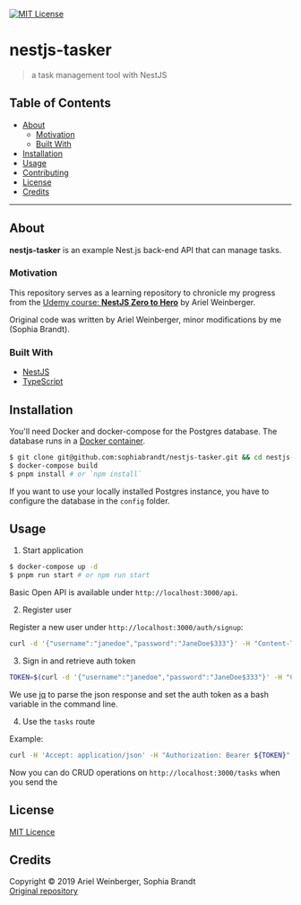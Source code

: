 [![MIT License][license-shield]][license-url]

# nestjs-tasker

> a task management tool with NestJS

## Table of Contents

- [About](#about)
  - [Motivation](#motivation)
  - [Built With](#built-with)
- [Installation](#installation)
- [Usage](#usage)
- [Contributing](#contributing)
- [License](#license)
- [Credits](#credits)

---

## About

**nestjs-tasker** is an example Nest.js back-end API that can manage tasks.

### Motivation

This repository serves as a learning repository to chronicle my progress from the [Udemy course: **NestJS Zero to Hero**](https://www.udemy.com/nestjs-zero-to-hero/) by Ariel Weinberger.

Original code was written by Ariel Weinberger, minor modifications by me (Sophia Brandt).

### Built With

- [NestJS](https://nestjs.com/)
- [TypeScript](http://www.typescriptlang.org/)

## Installation

You'll need Docker and docker-compose for the Postgres database. The database runs in a [Docker container](docker-compose.yml).

```bash
$ git clone git@github.com:sophiabrandt/nestjs-tasker.git && cd nestjs-tasker
$ docker-compose build
$ pnpm install # or `npm install`
```

If you want to use your locally installed Postgres instance, you have to configure the database in the `config` folder.

## Usage

1. Start application

```bash
$ docker-compose up -d
$ pnpm run start # or npm run start
```

Basic Open API is available under `http://localhost:3000/api`.

2. Register user

Register a new user under `http://localhost:3000/auth/signup`:

```bash
curl -d '{"username":"janedoe","password":"JaneDoe$333"}' -H "Content-Type: application/json" -X POST http://localhost:3000/auth/signup
```

3. Sign in and retrieve auth token

```bash
TOKEN=$(curl -d '{"username":"janedoe","password":"JaneDoe$333"}' -H "Content-Type: application/json" -X POST http://localhost:3000/auth/signin | jq -r '.accessToken')
```

We use [jq](https://github.com/stedolan/jq) to parse the json response and set the auth token as a bash variable in the command line.

4. Use the `tasks` route

Example:

```bash
curl -H 'Accept: application/json' -H "Authorization: Bearer ${TOKEN}" http://localhost:3000/tasks
```

Now you can do CRUD operations on `http://localhost:3000/tasks` when you send the

## License

[MIT Licence](LICENCE)

## Credits

Copyright © 2019 Ariel Weinberger, Sophia Brandt  
[Original repository](https://github.com/arielweinberger/nestjs-course-task-management)

[license-shield]: https://img.shields.io/badge/License-MIT-green.svg?style=flat-square
[license-url]: https://github.com/sophiabrandt/nestjs-tasker/blob/master/LICENSE
